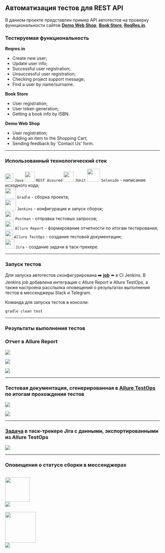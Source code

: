 ## Автоматизация тестов для REST API
В данном проекте представлен пример API автотестов на проверку функциональности сайтов [**Demo Web Shop**](http://demowebshop.tricentis.com), [**Book Store**](https://demoqa.com/books/), [**ReqRes.in**](https://reqres.in/).<br/>
### Тестируемая функциональность


**Reqres.in**
- Create new user;
- Update user info;
- Successful user registration;
- Unsuccessful user registration;
- Checking project support message;
- Find a user by name/surname.


**Book Store**
- User registration;
- User token generation;
- Getting a book info by ISBN.


**Demo Web Shop**
- User registration;
- Adding an item to the Shopping Cart;
- Sending feedback by 'Contact Us' form.

---
### Использованный технологический стек
<img src="src/test/resources/images/logos/java.svg" width="27" /> `Java` 
<img src="src/test/resources/images/logos/rest-assured.svg" width="33" /> `REST Assured` 
<img src="src/test/resources/images/logos/junit.svg" width="33" /> `JUnit` 
<img src="src/test/resources/images/logos/selenide.svg" width="42" /> `Selenide` - написание исходного кода;<br/>
<img src="src/test/resources/images/logos/gradle.svg" width="35" height="35" /> `Gradle` - сборка проекта;<br/>
<img src="src/test/resources/images/logos/jenkins.svg" width="35" height="35" /> `Jenkins` - конфигурация и запуск сборок;<br/>
<img src="src/test/resources/images/logos/postman.svg" width="29" height="29" /> `Postman` - отправка тестовых запросов;<br/>
<img src="src/test/resources/images/logos/allure.svg" width="28" /> `Allure Report` - формирование отчетности по итогам тестирования;<br/>
<img src="src/test/resources/images/logos/allure_testops.svg" width="24.7" /> `Allure TestOps` - создание тестовой документации;<br/>
<img src="src/test/resources/images/logos/jira.svg" width="30" /> `Jira` - создание задачи в таск-трекере.<br/>


---
### Запуск тестов
Для запуска автотестов сконфигурирована :arrow_right: **[job](https://jenkins.autotests.cloud/job/08-WakeUpTheo-REST-Assured/)** :arrow_left: в CI Jenkins. В Jenkins job добавлена интеграция с Allure Report и Allure TestOps, а также настроена расслылка оповещений о результатах выполнения тестов в мессенджеры Slack и Telegram.<br/>

Команда для запуска тестов в консоли:
```
gradle clean test
```

---
### Результаты выполнения тестов

### Отчет в Allure Report
![](src/test/resources/images/screenshots/allure_1.png)


![](src/test/resources/images/screenshots/allure_2.png)


![](src/test/resources/images/screenshots/allure_3.png)

---
### Тестовая документация, сгенерированная в [Allure TestOps](https://allure.autotests.cloud/project/815/dashboards) по итогам прохождения тестов
![](src/test/resources/images/screenshots/testops_1.png)


![](src/test/resources/images/screenshots/testops_2.png)

---
### [Задача](https://jira.autotests.cloud/browse/HOMEWORK-295) в таск-трекере Jira с данными, экспортированными из Allure TestOps
![](src/test/resources/images/screenshots/jira.png)

---
### Оповещения о статусе сборки в мессенджерах
<img src="src/test/resources/images/logos/slack.svg" width="80" /><br/>
![](src/test/resources/images/screenshots/slack_notice.png)
---
<img src="src/test/resources/images/logos/telegram.svg" width="100" /><br/>
![](src/test/resources/images/screenshots/telegram_notice.png)

